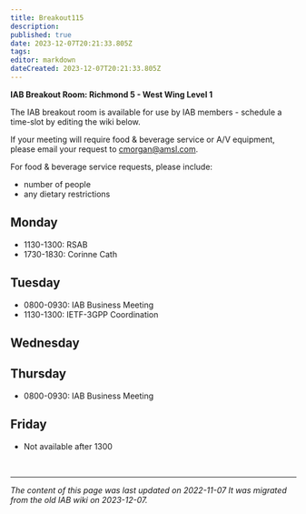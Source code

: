 ```yaml
---
title: Breakout115
description: 
published: true
date: 2023-12-07T20:21:33.805Z
tags: 
editor: markdown
dateCreated: 2023-12-07T20:21:33.805Z
---
```


**IAB Breakout Room: Richmond 5 - West Wing Level 1**

The IAB breakout room is available for use by IAB members - schedule a time-slot by editing the wiki below.

If your meeting will require food & beverage service or A/V equipment, please email your request to cmorgan@amsl.com.

For food & beverage service requests, please include:

- number of people
- any dietary restrictions

## Monday
- 1130-1300: RSAB
- 1730-1830: Corinne Cath
## Tuesday
- 0800-0930: IAB Business Meeting
- 1130-1300: IETF-3GPP Coordination
## Wednesday
## Thursday
- 0800-0930: IAB Business Meeting
## Friday
- Not available after 1300

&nbsp;
&nbsp;
&nbsp;

---

*The content of this page was last updated on 2022-11-07 It was migrated from the old IAB wiki on 2023-12-07.*
